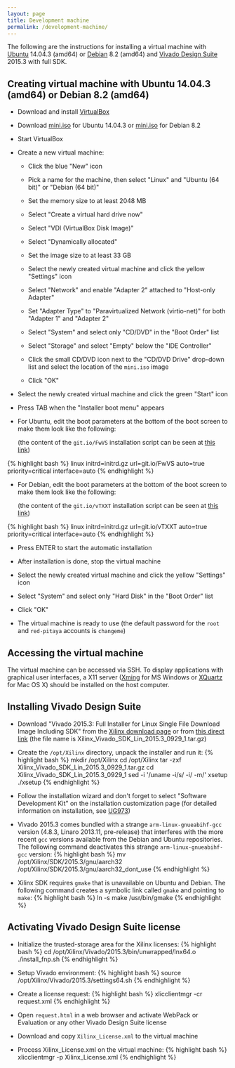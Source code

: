 ```yaml
---
layout: page
title: Development machine
permalink: /development-machine/
---
```


The following are the instructions for installing a virtual machine with [Ubuntu](http://wiki.ubuntu.com/TrustyTahr/ReleaseNotes) 14.04.3 (amd64) or [Debian](http://www.debian.org/releases/jessie) 8.2 (amd64) and [Vivado Design Suite](http://www.xilinx.com/products/design-tools/vivado) 2015.3 with full SDK.

Creating virtual machine with Ubuntu 14.04.3 (amd64) or Debian 8.2 (amd64)
-----

- Download and install [VirtualBox](https://www.virtualbox.org/wiki/Downloads)

- Download [mini.iso](http://ftp.heanet.ie/pub/ubuntu/dists/trusty-updates/main/installer-amd64/current/images/netboot/mini.iso) for Ubuntu 14.04.3 or [mini.iso](http://ftp.heanet.ie/pub/debian/dists/jessie/main/installer-amd64/current/images/netboot/mini.iso) for Debian 8.2

- Start VirtualBox

- Create a new virtual machine:

  - Click the blue "New" icon

  - Pick a name for the machine, then select "Linux" and "Ubuntu (64 bit)" or "Debian (64 bit)"

  - Set the memory size to at least 2048 MB

  - Select "Create a virtual hard drive now"

  - Select "VDI (VirtualBox Disk Image)"

  - Select "Dynamically allocated"

  - Set the image size to at least 33 GB

  - Select the newly created virtual machine and click the yellow "Settings" icon

  - Select "Network" and enable "Adapter 2" attached to "Host-only Adapter"

  - Set "Adapter Type" to "Paravirtualized Network (virtio-net)" for both "Adapter 1" and "Adapter 2"

  - Select "System" and select only "CD/DVD" in the "Boot Order" list

  - Select "Storage" and select "Empty" below the "IDE Controller"

  - Click the small CD/DVD icon next to the "CD/DVD Drive" drop-down list and select the location of the `mini.iso` image

  - Click "OK"

- Select the newly created virtual machine and click the green "Start" icon

- Press TAB when the "Installer boot menu" appears

- For Ubuntu, edit the boot parameters at the bottom of the boot screen to make them look like the following:

  (the content of the `git.io/FwVS` installation script can be seen at [this link](https://github.com/pavel-demin/red-pitaya-notes/blob/gh-pages/etc/ubuntu.seed))

{% highlight bash %}
linux initrd=initrd.gz url=git.io/FwVS auto=true priority=critical interface=auto
{% endhighlight %}

- For Debian, edit the boot parameters at the bottom of the boot screen to make them look like the following:

  (the content of the `git.io/vTXXT` installation script can be seen at [this link](https://github.com/pavel-demin/red-pitaya-notes/blob/gh-pages/etc/debian.seed))

{% highlight bash %}
linux initrd=initrd.gz url=git.io/vTXXT auto=true priority=critical interface=auto
{% endhighlight %}

- Press ENTER to start the automatic installation

- After installation is done, stop the virtual machine

- Select the newly created virtual machine and click the yellow "Settings" icon

- Select "System" and select only "Hard Disk" in the "Boot Order" list

- Click "OK"

- The virtual machine is ready to use (the default password for the `root` and `red-pitaya` accounts is `changeme`)

Accessing the virtual machine
-----

The virtual machine can be accessed via SSH. To display applications with graphical user interfaces, a X11 server ([Xming](http://sourceforge.net/projects/xming) for MS Windows or [XQuartz](http://xquartz.macosforge.org) for Mac OS X) should be installed on the host computer.

Installing Vivado Design Suite
-----

- Download "Vivado 2015.3: Full Installer for Linux Single File Download Image Including SDK" from the [Xilinx download page](http://www.xilinx.com/support/download/index.html/content/xilinx/en/downloadNav/vivado-design-tools/2015-3.html) or from [this direct link](https://secure.xilinx.com/webreg/register.do?group=dlc&version=2015.3&akdm=0&filename=Xilinx_Vivado_SDK_Lin_2015.3_0929_1.tar.gz) (the file name is Xilinx_Vivado_SDK_Lin_2015.3_0929_1.tar.gz)

- Create the `/opt/Xilinx` directory, unpack the installer and run it:
{% highlight bash %}
mkdir /opt/Xilinx
cd /opt/Xilinx
tar -zxf Xilinx_Vivado_SDK_Lin_2015.3_0929_1.tar.gz
cd Xilinx_Vivado_SDK_Lin_2015.3_0929_1
sed -i '/uname -i/s/ -i/ -m/' xsetup
./xsetup
{% endhighlight %}

- Follow the installation wizard and don't forget to select "Software Development Kit" on the installation customization page
  (for detailed information on installation, see [UG973](http://www.xilinx.com/support/documentation/sw_manuals/xilinx2015_3/ug973-vivado-release-notes-install-license.pdf))

- Vivado 2015.3 comes bundled with a strange `arm-linux-gnueabihf-gcc` version (4.8.3, Linaro 2013.11, pre-release) that interferes with the more recent `gcc` versions available from the Debian and Ubuntu repositories. The following command deactivates this strange `arm-linux-gnueabihf-gcc` version:
{% highlight bash %}
mv /opt/Xilinx/SDK/2015.3/gnu/aarch32 /opt/Xilinx/SDK/2015.3/gnu/aarch32_dont_use
{% endhighlight %}

- Xilinx SDK requires `gmake` that is unavailable on Ubuntu and Debian. The following command creates a symbolic link called `gmake` and pointing to `make`:
{% highlight bash %}
ln -s make /usr/bin/gmake
{% endhighlight %}

Activating Vivado Design Suite license
-----

- Initialize the trusted-storage area for the Xilinx licenses:
{% highlight bash %}
cd /opt/Xilinx/Vivado/2015.3/bin/unwrapped/lnx64.o
./install_fnp.sh
{% endhighlight %}

- Setup Vivado environment:
{% highlight bash %}
source /opt/Xilinx/Vivado/2015.3/settings64.sh
{% endhighlight %}

- Create a license request:
{% highlight bash %}
xlicclientmgr -cr request.xml
{% endhighlight %}

- Open `request.html` in a web browser and activate WebPack or Evaluation or any other Vivado Design Suite license

- Download and copy `Xilinx_License.xml` to the virtual machine

- Process Xilinx_License.xml on the virtual machine:
{% highlight bash %}
xlicclientmgr -p Xilinx_License.xml
{% endhighlight %}
